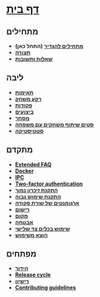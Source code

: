 # **[דף בית](https://github.com/JustArchi/ArchiSteamFarm/wiki/Home)**

## מתחילים

* **[מתחילים להגדיר](https://github.com/JustArchi/ArchiSteamFarm/wiki/Setting-up)** **(התחל כאן)**
* **[תצורה](https://github.com/JustArchi/ArchiSteamFarm/wiki/Configuration)**
* **[שאלות ותשובות](https://github.com/JustArchi/ArchiSteamFarm/wiki/FAQ)**

## ליבה

* **[תאימות](https://github.com/JustArchi/ArchiSteamFarm/wiki/Compatibility)**
* **[רקע משחק](https://github.com/JustArchi/ArchiSteamFarm/wiki/Background-games-redeemer)**
* **[פקודות](https://github.com/JustArchi/ArchiSteamFarm/wiki/Commands)**
* **[ביצועים](https://github.com/JustArchi/ArchiSteamFarm/wiki/Performance)**
* **[מסחר](https://github.com/JustArchi/ArchiSteamFarm/wiki/Trading)**
* **[סטים שיתוף משחקים עם משפחה](https://github.com/JustArchi/ArchiSteamFarm/wiki/Steam-Family-Sharing)**
* **[סטטיסטיקה](https://github.com/JustArchi/ArchiSteamFarm/wiki/Statistics)**

## מתקדם

* **[Extended FAQ](https://github.com/JustArchi/ArchiSteamFarm/wiki/Extended-FAQ)**
* **[Docker](https://github.com/JustArchi/ArchiSteamFarm/wiki/Docker)**
* **[IPC](https://github.com/JustArchi/ArchiSteamFarm/wiki/IPC)**
* **[Two-factor authentication](https://github.com/JustArchi/ArchiSteamFarm/wiki/Two-factor-authentication)**
* **[התקנת זיכרון נמוך](https://github.com/JustArchi/ArchiSteamFarm/wiki/Low-memory-setup)**
* **[התקנת שימוש גבוה](https://github.com/JustArchi/ArchiSteamFarm/wiki/High-performance-setup)**
* **[ארגומנטים של שורת פקודה](https://github.com/JustArchi/ArchiSteamFarm/wiki/Command-line-arguments)**
* **[רישום](https://github.com/JustArchi/ArchiSteamFarm/wiki/Logging)**
* **[מקום](https://github.com/JustArchi/ArchiSteamFarm/wiki/Localization)**
* **[אבטחה](https://github.com/JustArchi/ArchiSteamFarm/wiki/Security)**
* **[שימוש בכלים צד שלישי](https://github.com/JustArchi/ArchiSteamFarm/wiki/Third-party-tools)**
* **[הוצא משימוש](https://github.com/JustArchi/ArchiSteamFarm/wiki/Deprecation)**

## מפתחים

* **[הידור](https://github.com/JustArchi/ArchiSteamFarm/wiki/Compilation)**
* **[Release cycle](https://github.com/JustArchi/ArchiSteamFarm/wiki/Release-cycle)**
* **[רישיון](https://github.com/JustArchi/ArchiSteamFarm/wiki/License)**
* **[Contributing guidelines](https://github.com/JustArchi/ArchiSteamFarm/blob/master/.github/CONTRIBUTING.md)**